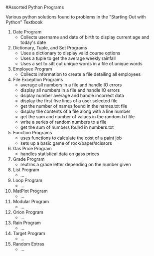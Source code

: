 #Assorted Python Programs

Various python solutions found to problems in the "Starting Out with Python" Textbook

1. Date Program
   - Collects username and date of birth to display current age and today's date
2. Dictionary, Tuple, and Set Programs
   - Uses a dictionary to display valid course options
   - Uses a tuple to get the average weekly rainfall
   - Uses a set to sift out unique words in a file of unique words
3. Employee Program
   - Collects information to create a file detailing all employees
4. File Exception Programs
   - average all numbers in a file and handle IO errors
   - display all numbers in a file and handle IO errors
   - dsiplay number average and handle incorrect data
   - display the first five lines of a user selected file
   - get the number of names found in the names.txt file
   - display the contents of a file along with a line number
   - get the sum and number of values in the random.txt file
   - write a series of random numbers to a file
   - get the sum of numbers found in numbers.txt
5. Function Programs
   - uses functions to calculate the cost of a paint job
   - sets up a basic game of rock/paper/scissors
6. Gas Price Program
   - handles statistical data on gass prices
7. Grade Program
   - reutrns a grade letter depending on the number given
8. List Program
   - ...
9. Loop Program
   - ...
10. MatPlot Program
    - ...
11. Modular Program
    - ...
12. Orion Program
    - ... 
13. Rain Program
    - ...
14. Target Program
    - ...
15. Random Extras
    - ...
